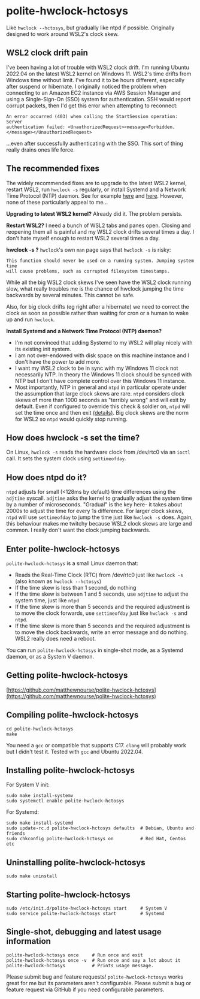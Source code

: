 # polite-hwclock-hctosys

Like `hwclock --hctosys`, but gradually like ntpd if possible.  Originally
designed to work around WSL2's clock skew.


WSL2 clock drift pain
---------------------

I've been having a lot of trouble with WSL2 clock drift. I'm running Ubuntu
2022.04 on the latest WSL2 kernel on Windows 11. WSL2's time drifts from
Windows time without limit. I've found it to be hours different, especially
after suspend or hibernate. I originally noticed the problem when connecting
to an Amazon EC2 instance via AWS Session Manager and using a Single-Sign-On
(SSO) system for authentication. SSH would report corrupt packets, then I'd
get this error when attempting to reconnect:

    An error occurred (403) when calling the StartSession operation: Server
    authentication failed: <UnauthorizedRequest><message>Forbidden.
    </message></UnauthorizedRequest>

...even after successfully authenticating with the SSO. This sort of thing
really drains ones life force.


The recommended fixes
---------------------

The widely recommended fixes are to upgrade to the latest WSL2 kernel, restart
WSL2, run `hwclock -s` regularly, or install Systemd and a Network Time
Protocol (NTP) daemon. See for example
[here](https://github.com/microsoft/WSL/issues/4677) and
[here](https://github.com/microsoft/WSL/issues/7255]). However, none of these
particularly appeal to me...

**Upgrading to latest WSL2 kernel?** Already did it. The problem persists.

**Restart WSL2?** I need a bunch of WSL2 tabs and panes open. Closing and
reopening them all is painful and my WSL2 clock drifts several times a day. I
don't hate myself enough to restart WSL2 several times a day.

**hwclock -s ?** `hwclock`'s own `man` page says that `hwclock -s` is risky:

    This function should never be used on a running system. Jumping system time
    will cause problems, such as corrupted filesystem timestamps.

While all the big WSL2 clock skews I've seen have the WSL2 clock running slow,
what really troubles me is the chance of hwclock jumping the time backwards by
several minutes. This cannot be safe.

Also, for big clock drifts (eg right after a hibernate) we need to correct the
clock as soon as possible rather than waiting for cron or a human to wake up
and run `hwclock`.

**Install Systemd and a Network Time Protocol (NTP) daemon?**

* I'm not convinced that adding Systemd to my WSL2 will play nicely with its
  existing init system.
* I am not over-endowed with disk space on this machine instance and I don't
  have the power to add more.
* I want my WSL2 clock to be in sync with my Windows 11 clock not necessarily
  NTP. In theory the Windows 11 clock should be synced with NTP but I don't
  have complete control over this Windows 11 instance.
* Most importantly, NTP in general and `ntpd` in particular operate under the
  assumption that large clock skews are rare. `ntpd` considers clock skews of
  more than 1000 seconds as "terribly wrong" and will exit by default. Even if
  configured to override this check & soldier on, `ntpd` will set the time
  once and then exit [(details)](https://docs.ntpsec.org/latest/ntpd.html).
  Big clock skews are the norm for WSL2 so `ntpd` would quickly stop running.


How does hwclock -s set the time?
---------------------------------

On Linux, `hwclock -s` reads the hardware clock from /dev/rtc0 via an `ioctl`
call. It sets the system clock using `settimeofday`.


How does ntpd do it?
--------------------

`ntpd` adjusts for small (<128ms by default) time differences using the
`adjtime` syscall. `adjtime` asks the kernel to gradually adjust the system
time by a number of microseconds. "Gradual" is the key here- it takes about
2000s to adjust the time for every 1s difference. For larger clock skews,
`ntpd` will use `settimeofday` to jump the time just like `hwclock -s` does.
Again, this behaviour makes me twitchy because WSL2 clock skews are large and
common. I really don't want the clock jumping backwards.


Enter polite-hwclock-hctosys
----------------------------

`polite-hwclock-hctosys` is a small Linux daemon that:

* Reads the Real-Time Clock (RTC) from /dev/rtc0 just like `hwclock -s` (also
  known as `hwclock --hctosys`)
* If the time skew is less than 1 second, do nothing
* If the time skew is between 1 and 5 seconds, use `adjtime` to adjust the
  system time, just like `ntpd`
* If the time skew is more than 5 seconds and the required adjustment is to
  move the clock forwards, use `settimeofday` just like `hwclock -s` and
  `ntpd`.
* If the time skew is more than 5 seconds and the required adjustment is to
  move the clock backwards, write an error message and do nothing. WSL2 really
  does need a reboot.

You can run `polite-hwclock-hctosys` in single-shot mode, as a Systemd daemon,
or as a System V daemon.


Getting polite-hwclock-hctosys
------------------------------

[https://github.com/matthewnourse/polite-hwclock-hctosys](https://github.com/matthewnourse/polite-hwclock-hctosys)


Compiling polite-hwclock-hctosys
--------------------------------

    cd polite-hwclock-hctosys
    make

You need a `gcc` or compatible that supports C17. `clang` will probably work
but I didn't test it. Tested with `gcc` and Ubuntu 2022.04.


Installing polite-hwclock-hctosys
---------------------------------

For System V init:

    sudo make install-systemv
    sudo systemctl enable polite-hwclock-hctosys

For Systemd:

    sudo make install-systemd
    sudo update-rc.d polite-hwclock-hctosys defaults  # Debian, Ubuntu and friends
    sudo chkconfig polite-hwclock-hctosys on          # Red Hat, Centos etc


Uninstalling polite-hwclock-hctosys
-----------------------------------

    sudo make uninstall


Starting polite-hwclock-hctosys
-------------------------------

    sudo /etc/init.d/polite-hwclock-hctosys start     # System V
    sudo service polite-hwclock-hctosys start         # Systemd


Single-shot, debugging and latest usage information
---------------------------------------------------

    polite-hwclock-hctosys once     # Run once and exit
    polite-hwclock-hctosys once -v  # Run once and say a lot about it
    polite-hwclock-hctosys          # Prints usage message.

Please submit bug and feature requests! `polite-hwclock-hctosys` works great
for me but its parameters aren't configurable. Please submit a bug or feature
request via GitHub if you need configurable parameters.
